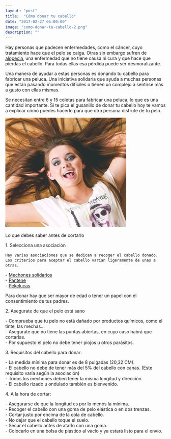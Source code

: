 ```yaml
---
layout: "post"
title:  "Cómo donar tu cabello"
date: "2017-02-27 05:00:00"
image: "como-donar-tu-cabello-2.png"
description: ""
---
```


<article class="container mod-row">
 <div class="container-item-text-left">
  <p>
    Hay personas que padecen enfermedades, como el cáncer, cuyo tratamiento hace que el pelo se caiga. Otras sin embargo sufren de  <a class="link" href="https://es.wikipedia.org/wiki/Alopecia">alopecia</a>, una enfermedad que no tiene causa ni cura y que hace que pierdas el cabello. Para todas ellas esa pérdida puede ser desmoralizante.
  </p>
  <p>
    Una manera de ayudar a estas personas  es donando tu cabello para fabricar una peluca. Una iniciativa solidaria que ayuda a muchas personas que están pasando momentos difíciles o tienen un complejo a sentirse más a gusto con ellas mismas.
  </p>
  <p>
    Se necesitan entre 6 y 15 coletas para fabricar una peluca, lo que es una cantidad importante. Si te pica el gusanillo de donar tu cabello hoy te vamos a explicar cómo puedes hacerlo para que otra persona disfrute de tu pelo.
  </p>
 </div>
  <div>
    <img src="img/como-donar-tu-cabello.jpg" width="380" height="auto" alt="3 trucos que facilitan el peinado">
   </div>
  <p>
    Lo que debes saber antes de cortarlo
  </p>
  <p>
    1. Selecciona una asociación

    Hay varias asociaciones que se dedican a recoger el cabello donado. Los criterios para aceptar el cabello varían ligeramente de unas a otras.
  </p>
  <p>
    - <a class="link" href="www.mechonessolidarios.com">Mechones solidarios</a><br>
    - <a class="link" href="http://pantene.com/es-us/brandexperience/about-the-program">Pantene</a><br>
    - <a class="link" href="http://www.pekelucas.org/iniciativa.html">Pekelucas</a><br>
  </p>
  <p>
    Para donar hay que ser mayor de edad o tener un papel con el consentimiento de tus padres.
  </p>
  <p>
  2. Asegurate de que el pelo está sano
  </p>
  <p>
    - Comprueba que tu pelo no está dañado por productos químicos, como el tinte, las mechas...<br>
    - Asegurate que no tiene las puntas abiertas, en cuyo  caso habrá que cortarlas.<br>
    - Por supuesto el pelo no debe tener piojos u otros parásitos.<br>
  </p>
  <p>
  3. Requisitos del cabello para donar:
  </p>
  <p>
    - La medida mínima para donar es de 8 pulgadas (20,32 CM).<br>
    - El cabello no debe de tener más del 5% del cabello con canas. (Este requisito varía según la asociación)<br>
    - Todos los mechones deben tener la misma longitud y dirección.<br>
    - El cabello rizado u ondulado también es bienvenido.<br>
  </p>
  <p>
  4. A la hora de cortar:
  </p>
  <p>
    - Asegurarse de que la longitud es por lo menos la mínima.<br>
    - Recoger el cabello con una goma de pelo elástica o en dos trenzas.<br>
    - Cortar justo por encima de la cola de cabello.<br>
    - No dejar que el cabello toque el suelo.<br>
    - Secar el cabello antes de atarlo con una goma.<br>
    - Colocarlo en una bolsa de plástico al vacío y ya estará listo para el envío.
  </p>
